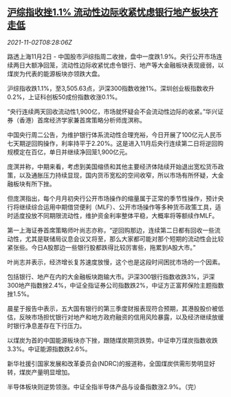 <!--1635841862000-->
[沪综指收挫1.1% 流动性边际收紧忧虑银行地产板块齐走低](https://cn.reuters.com/article/china-stock-market-bank-rea-1102-idCNKBS2HN0XO)
------

<div><i>2021-11-02T08:28:06Z</i></div><p>路透上海11月2日 - 中国股市沪综指周二收挫，盘中一度跌1.9%。央行公开市场连续两日大额净回笼，流动性边际收紧忧虑令银行、地产等大金融板块表现疲弱，以煤炭为代表的能源板块亦领跌大盘。</p><p>沪综指收跌1.1%，至3,505.63点，沪深300指数收挫1%。深圳创业板指数收升0.2%，上证科创板50成份指数收涨0.1%。</p><p>“央行连续两天回收流动性1,900亿，市场就怀疑会不会流动性边际的收紧。”华兴证券（香港）首席经济学家兼首席策略分析师庞溟称。</p><p>中国央行周二公告，为维护银行体系流动性合理充裕，今日开展了100亿元人民币七天期逆回购操作，利率持平于2.20%。这是进入11月后央行连续第二日将逆回购规模定在百亿，单日并继续净回笼1,900亿元。</p><p>庞溟并称，中期来看，考虑到美国缩债和其他主要经济体陆续开始退出宽松货币政策，以及通胀压力持续显现，国内货币宽松的空间收窄，所以市场有所怀疑，大金融板块有所下挫。</p><p>但庞溟指出，每个月月初央行公开市场操作的缩量属于正常的季节性操作，预计央行将继续综合运用中期借贷便利（MLF）、公开市场操作等多种货币政策工具，适时适度投放不同期限流动性，维护资金利率整体平稳，大概率将等额续作MLF。</p><p>第一上海证券首席策略师叶尚志亦称，“逆回购那边，连续第二日都有回收一些流动性，尤其是联储局议息会议又将至，那么大家都可能对那个短期的流动性会比较紧张些。今日A股那边一些银行股都跌得比较厉害些，拖累到A股大市。”</p><p>叶尚志并表示，经济增长复苏速度放慢，这个也是这段时间困扰市场的一个因素。</p><p>包括银行、地产在内的大金融板块跑输大市。沪深300银行指数收跌3%，沪深300地产指数挫2.4%，中证全指证券公司指数跌2%，中证方正富邦保险主题指数挫1.5%。</p><p>晨星于报告中表示，五大国有银行的第三季度财报表现符合预期，其港股股价被低估，反映市场担忧银行对地产和地方政府融资的信用风险暴露，以及经济继续放缓时银行净息差存在下行压力。</p><p>以煤炭为首的中国能源板块亦下挫，跟随煤炭期货跌势。中证申万煤炭指数收跌3.3%。中证能源指数跌2.6%。</p><p>新华社援引国家发展和改革委员会(NDRC)的报道称，全国煤炭供需形势明显好转，煤炭产量明显增加。</p><p>半导体板块则逆势领涨。中证全指半导体产品与设备指数涨2.9%。（完）</p>
